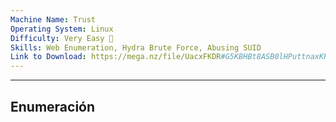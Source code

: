 ```yaml
---
Machine Name: Trust
Operating System: Linux
Difficulty: Very Easy 🔵
Skills: Web Enumeration, Hydra Brute Force, Abusing SUID
Link to Download: https://mega.nz/file/UacxFKDR#G5KBHBt8ASB0lHPuttnaxKROAa40FMGrvBoIBf6ak0E
---
```

---

## Enumeración

